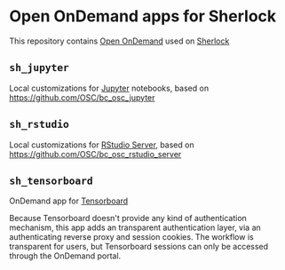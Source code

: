 # Open OnDemand apps for Sherlock

This repository contains [Open OnDemand](https://openondemand.org/) used on
[Sherlock](https://www.sherlock.stanford.edu)

## `sh_jupyter`
Local customizations for [Jupyter](https://jupyter.org/) notebooks, based on https://github.com/OSC/bc_osc_jupyter

## `sh_rstudio`
Local customizations for [RStudio Server](https://rstudio.com/products/rstudio/), based on https://github.com/OSC/bc_osc_rstudio_server

## `sh_tensorboard`
OnDemand app for [Tensorboard](https://www.tensorflow.org/tensorboard)

Because Tensorboard doesn't provide any kind of authentication mechanism, this app adds an transparent authentication layer, via an authenticating reverse proxy and session cookies. The workflow is transparent for users, but Tensorboard sessions can only be accessed through the OnDemand portal. 

